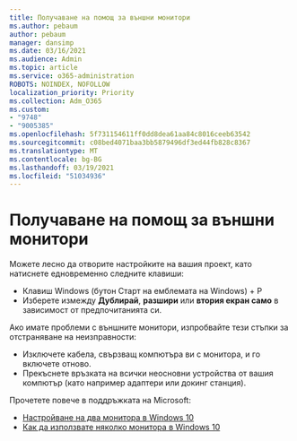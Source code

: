 ```yaml
---
title: Получаване на помощ за външни монитори
ms.author: pebaum
author: pebaum
manager: dansimp
ms.date: 03/16/2021
ms.audience: Admin
ms.topic: article
ms.service: o365-administration
ROBOTS: NOINDEX, NOFOLLOW
localization_priority: Priority
ms.collection: Adm_O365
ms.custom:
- "9748"
- "9005385"
ms.openlocfilehash: 5f731154611ff0dd8dea61aa84c8016ceeb63542
ms.sourcegitcommit: c08bed4071baa3bb5879496df3ed44fb828c8367
ms.translationtype: MT
ms.contentlocale: bg-BG
ms.lasthandoff: 03/19/2021
ms.locfileid: "51034936"
---
```

# <a name="get-help-with-external-monitors"></a>Получаване на помощ за външни монитори

Можете лесно да отворите настройките на вашия проект, като натиснете едновременно следните клавиши:

- Клавиш Windows (бутон Старт на емблемата на Windows) + P
- Изберете измежду **Дублирай**, **разшири** или **втория екран само** в зависимост от предпочитанията си.

Ако имате проблеми с външните монитори, изпробвайте тези стъпки за отстраняване на неизправности:

- Изключете кабела, свързващ компютъра ви с монитора, и го включете отново.
- Прекъснете връзката на всички неосновни устройства от вашия компютър (като например адаптери или докинг станция).

Прочетете повече в поддръжката на Microsoft:

- [Настройване на два монитора в Windows 10](https://support.microsoft.com/windows/set-up-dual-monitors-on-windows-10-3d5c15dc-cc63-d850-aeb6-b41778147554)
- [Как да използвате няколко монитора в Windows 10](https://support.microsoft.com/windows/how-to-use-multiple-monitors-in-windows-10-329c6962-5a4d-b481-7baa-bec9671f728a)

